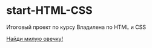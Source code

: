 # start-HTML-CSS

Итоговый проект по курсу Владилена по HTML и CSS

[Найди милую овечку!](https://olivka56.github.io/start-HTML-CSS/)
